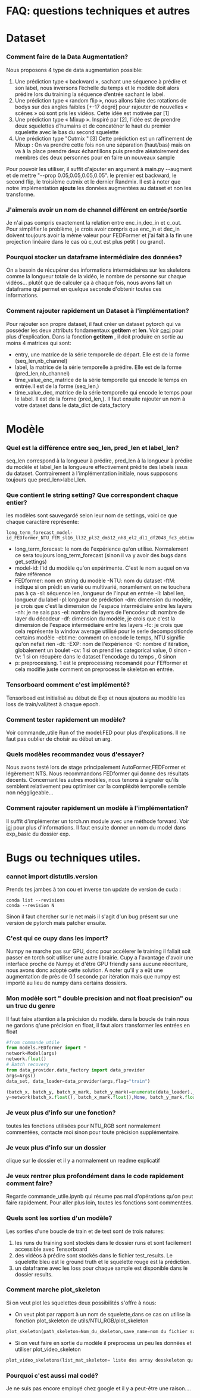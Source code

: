 # FAQ: questions techniques et autres


# Dataset 
###  Comment faire de la Data Augmentation?
Nous proposons 4 type de data augmentation possible: 
1. Une prédiction type « backward », sachant une séquence à prédire et son label, nous inversons l’échelle du temps et le modèle doit alors prédire lors du training la séquence d’entrée sachant le label. 
2.  Une prédiction type « random flip », nous allons faire des rotations de bodys sur des angles faibles [+-17 degré] pour rajouter de nouvelles « scènes » où sont pris les vidéos. Cette idée est motivée par [1]
3. Une prédiction type « Mixup ». Inspiré par [2], l’idée est de prendre deux squelettes d’humains et de concaténer le haut du premier squelette avec le bas du second squelette
4. Une prédiction type "Cutmix " [3] Cette prédiction est un raffinement de Mixup : On va prendre cette fois non une séparation (haut/bas) mais on va à la place prendre deux échantillons puis prendre aléatoirement des membres des deux personnes pour en faire un nouveaux sample

Pour pouvoir les utiliser, il suffit d'ajouter en argument à main.py --augment et de mettre "--prop 0.05,0.05,0.05,0.05". le premier est backward, le second flip, le troisième cutmix et le dernier Randmix. Il est à noter que notre implémentation <b> ajoute</b> les données augmentées au dataset et non les transforme.

### J'aimerais avoir un nom de channel différent en entrée/sortie
Je n'ai pas compris exactement la relation entre enc_in,dec_in et c_out. Pour simplifier le problème, je crois avoir compris que enc_in et dec_in doivent toujours avoir la même valeur pour FEDFormer et j'ai fait à la fin une projection linéaire dans le cas où c_out est plus petit ( ou grand).


### Pourquoi stocker un dataframe intermédiaire des données?
On a besoin de récupérer des informations intermédiaires sur les skeletons comme la longueur totale de la vidéo, le nombre de personne sur chaque vidéos... plutôt que de  calculer ça à chaque fois, nous avons fait un dataframe qui permet en quelque seconde d'obtenir toutes ces informations.

###  Comment rajouter rapidement un Dataset à l'implémentation? 
Pour rajouter son propre dataset, il faut créer un dataset pytorch  qui va posséder les deux attributs fondamentaux __getitem__ et __len__. Voir [ceci](https://pytorch.org/tutorials/beginner/basics/data_tutorial.html) pour plus d'explication.
Dans la fonction __getitem__ , il doit produire en sortie au moins 4 matrices qui sont:
- entry, une matrice de la série temporelle de départ. Elle est de la forme (seq_len,nb_channel)
- label, la matrice de la série temporelle  à prédire. Elle est de la forme (pred_len,nb_channel)
- time_value_enc, matrice de la série temporelle qui encode le temps en entrée.Il est de la forme (seq_len,)
- time_value_dec, matrice de la série temporelle qui encode le temps pour le label. Il est de la forme (pred_len,).
Il faut ensuite rajouter un nom à votre dataset dans le data_dict de data_factory


# Modèle 

### Quel est la différence entre seq_len, pred_len et label_len?
seq_len correspond à la longueur à prédire, pred_len à la longueur à prédire du modèle et label_len la longueure effectivement prédite des labels issus du dataset. Contrairement à l'implémentation initiale, nous supposons toujours que pred_len>label_len.
###  Que contient le string setting? Que correspondent chaque entier? 
 les modèles sont sauvegardé selon leur nom de settings, voici ce que chaque caractère représente: 
 ```console
 long_term_forecast_model-id_FEDformer_NTU_ftM_sl16_ll32_pl32_dm512_nh8_el2_dl1_df2048_fc3_ebtimeNTU_dtTrue_Exp_0_cv0_tvv1_p3
 ```
- long_term_forecast:  le nom de l'expérience qu'on utilise. Normalement ce sera toujours long_term_forecast (sinon il va y avoir des bugs dans get_settings)
- model-id: l'id du modèle qu'on expérimente. C'est le nom auquel on va faire référence
- FEDformer: nom en string du modèle
-NTU: nom du dataset
-ftM: indique si on prédit en varié ou multivarié, noramlement on ne touchera pas à ça
-sl: séquence len ,longueur de l'input en entrée
-ll: label len, longueur du label
-pl:longueur de prédiction
-dm: dimension du modèle, je crois que c'est la dimension de l'espace intermédiaire entre les layers
-nh:  je ne sais pas
-el: nombre de layers de l'encodeur
dl: nombre de layer du décodeur
-df: dimension du modèle, je crois que c'est la dimension de l'espace intermédiaire entre les layers
-fc: je crois que cela représente la window average utilisé pour le serie decompositionde certains modèle
-ebtime: comment on encode le temps, NTU signifie qu'on nefait rien 
-dt: 
-EXP: nom de l'expérience
-0: nombre d'itération, globalement un boulet
-cv: 1 si on prend les categorical value, 0 sinon
-tv: 1 si on récupère dans le dataset l'encodage du temps , 0 sinon
- p: preprocesisng. 1 est le preprocessing recomandé pour FEfformer et cela modifie juste comment on preprocess le skeleton en entrée.
### Tensorboard comment c'est implémenté?
Tensorboad est initialisé au début de Exp et nous ajoutons au modèle les loss de train/vali/test à chaque epoch.

### Comment tester rapidement un modèle?
Voir commande_utile  Run of the model:FED pour plus d'explications. Il ne faut pas oublier de choisir au début un arg.


### Quels modèles recommandez vous d'essayer?

Nous avons testé  lors de stage principalement AutoFormer,FEDFormer et légèrement NTS. Nous recommandons FEDformer qui donne des résultats décents.  Concernant les autres modèles, nous tenons à signaler qu'ils semblent relativement peu optimiser car la compléxité temporelle semble non néggligeable... 


###  Comment rajouter rapidement un modèle à l'implémentation? 
Il suffit d'implémenter un torch.nn module avec une méthode forward. Voir [ici](https://pytorch.org/tutorials/beginner/basics/buildmodel_tutorial.html)  pour plus d'informations.
Il faut ensuite donner un nom du model dans exp_basic du dossier exp.
# Bugs ou techniques utiles.


### cannot import distutils.version 
Prends tes jambes à ton cou et  inverse ton update de version de cuda :
```console
conda list --revisions
conda --revision N 
```
Sinon il faut chercher sur le net mais il s'agit d'un bug présent sur une version de pytorch mais patcher ensuite.




### C'est qui ce cupy dans les import?

 Numpy ne marche pas sur GPU, donc pour accélerer le training il fallait soit passer en torch soit utiliser une autre librairie. Cupy a l'avantage d'avoir une interface proche de Numpy et d'être GPU friendly sans aucune réecriture, nous avons donc adopté cette solution. A noter qu'il y a eût une augmentation de près de 0.1 seconde par itération mais que numpy est importé au lieu de numpy dans certains dossiers.




### Mon modèle sort " double precision and not float precision" ou un truc du genre
Il faut faire attention à la précision du modèle. dans la boucle de train nous ne gardons q'une précision en float, il faut alors transformer les entrées en float
```py 
#from commande_utile
from models.FEDformer import *
network=Model(args)
network.float()
# Batch recovery
from data_provider.data_factory import data_provider
args=Args()
data_set, data_loader=data_provider(args,flag="train") 

(batch_x, batch_y, batch_x_mark, batch_y_mark)=enumerate(data_loader).__next__()[1]
y=network(batch_x.float(), batch_x_mark.float(),None, batch_y_mark.float())
``` 



###  Je veux plus d'info sur une fonction?
toutes les fonctions utilisées pour NTU_RGB sont normalement commentées, contacte moi sinon pour toute précision supplémentaire.
###  Je veux plus d'info sur un dossier
clique sur le dossier et il y a normalement un readme explicatif
### Je veux rentrer plus profondément dans le code rapidement comment faire?
Regarde commande_utile.ipynb qui résume pas mal d'opérations qu'on peut faire rapidement. Pour aller plus loin, toutes les fonctions sont commentées.


###  Quels sont les sorties d'un modèle?
Les sorties d'une boucle de train et de test sont de trois natures:
1. les runs du training sont stockés dans le dossier runs et sont facilement accessible avec Tensorboard
2. des vidéos à prédire sont stockés dans le fichier test_results. Le squelette bleu est le ground truth et le squelette rouge est la prédiction.
3.  un dataframe avec les loss pour chaque sample est disponible dans le dossier results.

### Comment marche plot_skeleton
 Si on veut plot les squelettes deux possibilités s'offre à nous:
 - On veut plot par rapport à un nom de squelette,dans ce cas on utilise la fonction plot_skeleton de utils/NTU_RGB/plot_skeleton
 ```py 
 plot_skeleton(path_skeleton=Nom_du_skeleton,save_name=nom du fichier sauvegardé,num_body: numéro du corps correspondant, path_folder_save=quel dossier on va sauvegardé)
 ```
 - Si on veut faire en sortie du modèle il preprocess un peu les données et utiliser plot_video_skeleton
 ```py 
 plot_video_skeletons(list_mat_skeleton= liste des array desskeleton qu'on veut plot de la bonne manière, save_name=nom du fichier sauvegardé, path_folder_save= nom du dossier où on veut sauvegardé.)
 ```

### Pourquoi c'est aussi mal codé?
Je ne suis pas encore employé chez google et il y a peut-être une raison....
